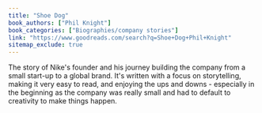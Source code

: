 ```yaml
---
title: "Shoe Dog"
book_authors: ["Phil Knight"]
book_categories: ["Biographies/company stories"]
link: "https://www.goodreads.com/search?q=Shoe+Dog+Phil+Knight"
sitemap_exclude: true
---
```


The story of Nike's founder and his journey building the company from a small start-up to a global brand. It's written with a focus on storytelling, making it very easy to read, and enjoying the ups and downs - especially in the beginning as the company was really small and had to default to creativity to make things happen.
